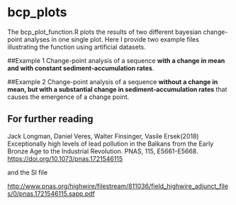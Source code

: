 # bcp_plots

The bcp_plot_function.R plots the results of two different bayesian change-point analyses in one single plot.
Here I provide two example files illustrating the function using artificial datasets.

##Example 1
Change-point analysis of a sequence **with a change in mean and with constant sediment-accumulation rates**.

##Example 2
Change-point analysis of a sequence **without a change in mean, but with a substantial change in sediment-accumulation rates** that causes the emergence of a change point.


## For further reading
Jack Longman, Daniel Veres, Walter Finsinger, Vasile Ersek(2018) Exceptionally high levels of lead pollution in the Balkans from the Early Bronze Age to the Industrial Revolution. PNAS, 115, E5661-E5668. https://doi.org/10.1073/pnas.1721546115

and the SI file

http://www.pnas.org/highwire/filestream/811036/field_highwire_adjunct_files/0/pnas.1721546115.sapp.pdf